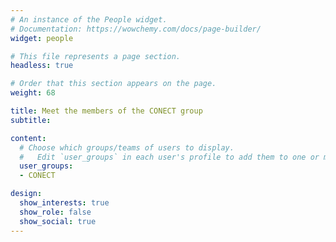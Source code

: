 ```yaml
---
# An instance of the People widget.
# Documentation: https://wowchemy.com/docs/page-builder/
widget: people

# This file represents a page section.
headless: true

# Order that this section appears on the page.
weight: 68

title: Meet the members of the CONECT group
subtitle:

content:
  # Choose which groups/teams of users to display.
  #   Edit `user_groups` in each user's profile to add them to one or more of these groups.
  user_groups:
  - CONECT

design:
  show_interests: true
  show_role: false
  show_social: true
---
```


